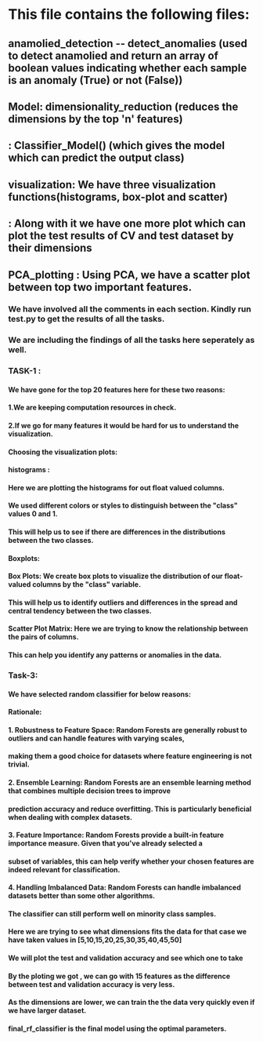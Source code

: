 # This file contains the following files:
## anamolied_detection -- detect_anomalies (used to detect anamolied and return an array of boolean values indicating whether each sample is an anomaly (True) or not (False))
## Model: dimensionality_reduction (reduces the dimensions by the top 'n' features)
##     : Classifier_Model() (which gives the model which can predict the output class)
## visualization: We have three visualization functions(histograms, box-plot and scatter)
##              : Along with it we have one more plot which can plot the test results of CV and test dataset by their dimensions
## PCA_plotting  : Using PCA, we have a scatter plot between top two important features.



### We have involved all the comments in each section. Kindly run test.py to get the results of all the tasks.

### We are including the findings of all the tasks here seperately as well.

### TASK-1 :
#### We have gone for the top 20 features here for these two reasons:
#### 1.We are keeping computation resources in check.
#### 2.If we go for many features it would be hard for us to understand the visualization.

#### Choosing the visualization plots:
#### histograms : 
#### Here we are plotting the histograms for out float valued columns. 
#### We used different colors or styles to distinguish between the "class" values 0 and 1. 
#### This will help us to see if there are differences in the distributions between the two classes.

#### Boxplots:
#### Box Plots: We create box plots to visualize the distribution of our float-valued columns by the "class" variable. 
#### This will help us to identify outliers and differences in the spread and central tendency between the two classes.

#### Scatter Plot Matrix: Here we are trying to know the relationship between the pairs of columns. 
#### This can help you identify any patterns or anomalies in the data.


### Task-3:


#### We have selected random classifier for below reasons:
#### Rationale:
#### 1. Robustness to Feature Space: Random Forests are generally robust to outliers and can handle features with varying scales,
#### making them a good choice for datasets where feature engineering is not trivial.
#### 2. Ensemble Learning: Random Forests are an ensemble learning method that combines multiple decision trees to improve 
#### prediction accuracy and reduce overfitting. This is particularly beneficial when dealing with complex datasets.
#### 3. Feature Importance: Random Forests provide a built-in feature importance measure. Given that you've already selected a 
#### subset of variables, this can help verify whether your chosen features are indeed relevant for classification.
#### 4. Handling Imbalanced Data: Random Forests can handle imbalanced datasets better than some other algorithms. 
#### The classifier can still perform well on minority class samples.

#### Here we are trying to see what dimensions fits the data for that case we have taken values in [5,10,15,20,25,30,35,40,45,50]
#### We will plot the test and validation accuracy and see which one to take

#### By the ploting we got , we can go with 15 features as the difference between test and validation accuracy is very less.
#### As the dimensions are lower, we can train the the data very quickly even if we have larger dataset.

#### final_rf_classifier is the final model using the optimal parameters.
